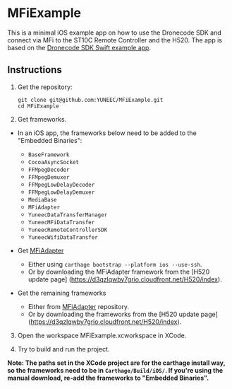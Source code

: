 # MFiExample

This is a minimal iOS example app on how to use the Dronecode SDK and connect via MFi to the ST10C Remote Controller and the H520.
The app is based on the [Dronecode SDK Swift example app](https://github.com/Dronecode/DronecodeSDK-Swift-Example). 

## Instructions

1. Get the repository:
   ```
   git clone git@github.com:YUNEEC/MFiExample.git
   cd MFiExample
   ```

2. Get frameworks.    
   
* In an iOS app, the frameworks below need to be added to the "Embedded Binaries":

   - `BaseFramework`
   - `CocoaAsyncSocket`
   - `FFMpegDecoder`
   - `FFMpegDemuxer`
   - `FFMpegLowDelayDecoder`
   - `FFMpegLowDelayDemuxer`
   - `MediaBase`
   - `MFiAdapter`
   - `YuneecDataTransferManager`
   - `YuneecMFiDataTransfer`
   - `YuneecRemoteControllerSDK`
   - `YuneecWifiDataTransfer`
   
 * Get [MFiAdapter](https://github.com/YUNEEC/Yuneec-MFiAdapter/) 
   - Either using `carthage bootstrap --platform ios --use-ssh`.
   - Or by downloading the MFiAdapter framework from the [H520 update page] (https://d3qzlqwby7grio.cloudfront.net/H520/index).     
     
 * Get the remaining frameworks
   - Either from [MFiAdapter](https://github.com/YUNEEC/Yuneec-MFiAdapter/) repository.
   - Or by downloading the frameworks from the [H520 update page] (https://d3qzlqwby7grio.cloudfront.net/H520/index).

3. Open the workspace MFiExample.xcworkspace in XCode.

4. Try to build and run the project.

**Note: The paths set in the XCode project are for the carthage install way, so the frameworks need to be in `Carthage/Build/iOS/`. If you're using the manual download, re-add the frameworks to "Embedded Binaries".**
